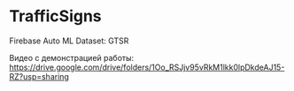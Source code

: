 # TrafficSigns

Firebase Auto ML
Dataset: GTSR

Видео с демонстрацией работы:
https://drive.google.com/drive/folders/1Oo_RSJjv95vRkM1lkk0lpDkdeAJ15-RZ?usp=sharing
